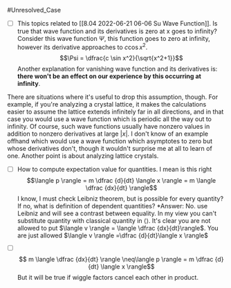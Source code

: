 #Unresolved_Case 

- [ ] This topics related to [[8.04 2022-06-21 06-06 Su Wave Function]]. Is true that wave function and its derivatives is zero at x goes to infinity? 
Consider this wave function $\Psi$, this function goes to zero at infinity, however its derivative approaches to $c \cos x^2$.
$$\Psi = \dfrac{c \sin x^2}{\sqrt{x^2+1}}$$
Another explanation for vanishing wave function and its derivatives is: **there won't be an effect on our experience by this occurring at infinity**.

There are situations where it's useful to drop this assumption, though. For example, if you're analyzing a crystal lattice, it makes the calculations easier to assume the lattice extends infinitely far in all directions, and in that case you would use a wave function which is periodic all the way out to infinity. Of course, such wave functions usually have nonzero values in addition to nonzero derivatives at large $| x |$. I don't know of an example offhand which would use a wave function which asymptotes to zero but whose derivatives don't, though it wouldn't surprise me at all to learn of one.
Another point is about analyzing lattice crystals.

- [ ] How to compute expectation value for quantities. I mean is this right $$\langle p \rangle = m \dfrac {d}{dt} \langle x \rangle =  m \langle \dfrac {dx}{dt} \rangle$$ I know, I must check Leibniz theorem, but is possible for every quantity? If no, what is definition of dependent quantities? 
*Answer: No. use Leibniz and will see a contrast between equality. In my view you can't substitute quantity  with classical quantity in $\langle \rangle$. It's clear you are not allowed to put $\langle v \rangle = \langle \dfrac {dx}{dt}\rangle$. You are just allowed $\langle v \rangle =\dfrac {d}{dt}\langle x \rangle$ 


- [ ] $$ m \langle \dfrac {dx}{dt} \rangle \neq\langle p \rangle = m \dfrac {d}{dt} \langle x \rangle$$
But it will be true if wiggle factors cancel each other in product.